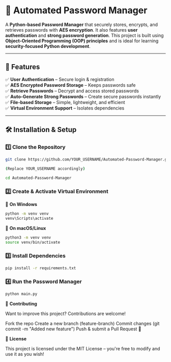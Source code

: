 # 🔐 Automated Password Manager

A **Python-based Password Manager** that securely stores, encrypts, and retrieves passwords with **AES encryption**. It also features **user authentication** and **strong password generation**. This project is built using **Object-Oriented Programming (OOP) principles** and is ideal for learning **security-focused Python development**.

---

## 🚀 Features
✅ **User Authentication** – Secure login & registration  
✅ **AES Encrypted Password Storage** – Keeps passwords safe  
✅ **Retrieve Passwords** – Decrypt and access stored passwords  
✅ **Auto-Generate Strong Passwords** – Create secure passwords instantly  
✅ **File-based Storage** – Simple, lightweight, and efficient  
✅ **Virtual Environment Support** – Isolates dependencies  

---

## 🛠 Installation & Setup

### **1️⃣ Clone the Repository**
```sh
git clone https://github.com/YOUR_USERNAME/Automated-Password-Manager.git

(Replace YOUR_USERNAME accordingly)

cd Automated-Password-Manager
```

### **2️⃣ Create & Activate Virtual Environment**

🔹 **On Windows**
```sh
python -m venv venv
venv\Scripts\activate
```
🔹 **On macOS/Linux**

```sh
python3 -m venv venv
source venv/bin/activate
```
### **3️⃣ Install Dependencies**
```sh
pip install -r requirements.txt
```
### **4️⃣ Run the Password Manager**
```sh
python main.py
```

🤝 **Contributing**

Want to improve this project? Contributions are welcome!

Fork the repo
Create a new branch (feature-branch)
Commit changes (git commit -m "Added new feature")
Push & submit a Pull Request 🎉

📜 **License**

This project is licensed under the MIT License – you're free to modify and use it as you wish!

